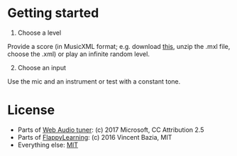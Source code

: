 
# Getting started

1. Choose a level

Provide a score (in MusicXML format; e.g. download [this](https://musescore.com/user/27094/scores/44377), unzip the .mxl file, choose the .xml) or play an infinite random level.

2. Choose an input

Use the mic and an instrument or test with a constant tone.

# License

- Parts of [Web Audio tuner](https://developer.microsoft.com/en-us/microsoft-edge/testdrive/demos/webaudiotuner): (c) 2017 Microsoft, CC Attribution 2.5
- Parts of [FlappyLearning](https://github.com/xviniette/FlappyLearning): (c) 2016 Vincent Bazia, MIT
- Everything else: [MIT](LICENSE)
